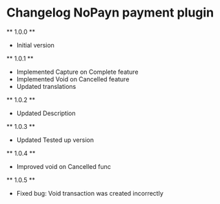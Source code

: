 # Changelog NoPayn payment plugin

** 1.0.0 **

* Initial version

** 1.0.1 **

* Implemented Capture on Complete feature
* Implemented Void on Cancelled feature
* Updated translations

** 1.0.2 **

* Updated Description

** 1.0.3 **

* Updated Tested up version

** 1.0.4 **

* Improved void on Cancelled func

** 1.0.5 **

* Fixed bug: Void transaction was created incorrectly

